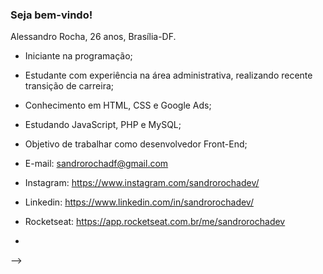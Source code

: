 ### Seja bem-vindo!


Alessandro Rocha, 26 anos, Brasília-DF.

-  Iniciante na programação;
-  Estudante com experiência na área administrativa, realizando recente transição de carreira;
-  Conhecimento em HTML, CSS e Google Ads;
-  Estudando JavaScript, PHP e MySQL;
-  Objetivo de trabalhar como desenvolvedor Front-End;

- E-mail: sandrorochadf@gmail.com
- Instagram: https://www.instagram.com/sandrorochadev/
- Linkedin: https://www.linkedin.com/in/sandrorochadev/
- Rocketseat: https://app.rocketseat.com.br/me/sandrorochadev
- 
-->
